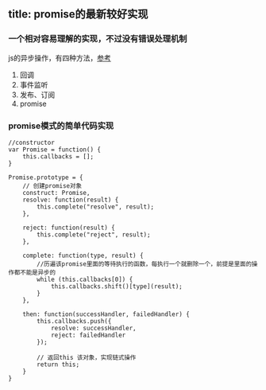 title: promise的最新较好实现
----
### 一个相对容易理解的实现，不过没有错误处理机制
js的异步操作，有四种方法，[参考](http://www.ruanyifeng.com/blog/2012/12/asynchronous%EF%BC%BFjavascript.html)
1. 回调
2. 事件监听
3. 发布、订阅
4. promise

### promise模式的简单代码实现
```
//constructor
var Promise = function() {
    this.callbacks = [];
}

Promise.prototype = {
	// 创建promise对象
    construct: Promise,
    resolve: function(result) {
        this.complete("resolve", result);
    },

    reject: function(result) {
        this.complete("reject", result);
    },

    complete: function(type, result) {
		//历遍该promise里面的等待执行的函数，每执行一个就删除一个，前提是里面的操作都不能是异步的
        while (this.callbacks[0]) {
            this.callbacks.shift()[type](result);
        }
    },

    then: function(successHandler, failedHandler) {
        this.callbacks.push({
            resolve: successHandler,
            reject: failedHandler
        });

		// 返回this 该对象，实现链式操作
        return this;
    }
}
```

